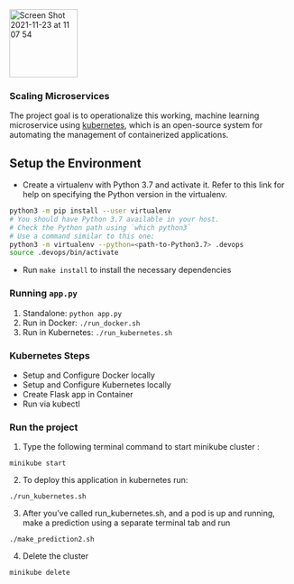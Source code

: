 
<img width="121" alt="Screen Shot 2021-11-23 at 11 07 54" src="https://user-images.githubusercontent.com/92891587/143060494-2e40e832-e57e-426b-ade4-cda756e33736.png">


### Scaling Microservices

The project goal is to operationalize this working, machine learning microservice using [kubernetes](https://kubernetes.io/), which is an open-source system for automating the management of containerized applications. 

## Setup the Environment

* Create a virtualenv with Python 3.7 and activate it. Refer to this link for help on specifying the Python version in the virtualenv. 
```bash
python3 -m pip install --user virtualenv
# You should have Python 3.7 available in your host. 
# Check the Python path using `which python3`
# Use a command similar to this one:
python3 -m virtualenv --python=<path-to-Python3.7> .devops
source .devops/bin/activate
```
* Run `make install` to install the necessary dependencies

### Running `app.py`

1. Standalone:  `python app.py`
2. Run in Docker:  `./run_docker.sh`
3. Run in Kubernetes:  `./run_kubernetes.sh`

### Kubernetes Steps

* Setup and Configure Docker locally
* Setup and Configure Kubernetes locally
* Create Flask app in Container
* Run via kubectl


### Run the project


1. Type the following terminal command to start minikube cluster : 

```
minikube start
```

2. To deploy this application in kubernetes run:
```
./run_kubernetes.sh
```

3. After you’ve called run_kubernetes.sh, and a pod is up and running, make a prediction using a separate terminal tab and run 
```
./make_prediction2.sh
```

4. Delete the cluster
```
minikube delete
```
